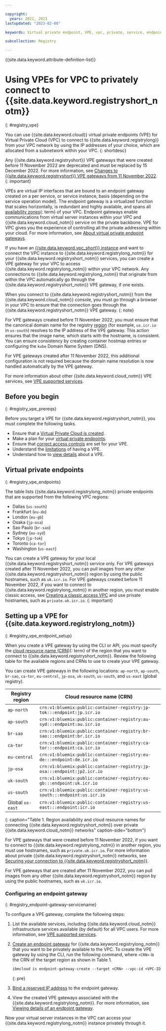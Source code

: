 ```yaml
---

copyright:
  years: 2021, 2023
lastupdated: "2023-02-08"

keywords: Virtual private endpoint, VPE, vpc, private, service, endpoint gateway, gateway, endpoint

subcollection: Registry

---
```


{{site.data.keyword.attribute-definition-list}}

# Using VPEs for VPC to privately connect to {{site.data.keyword.registryshort_notm}}
{: #registry_vpe}

You can use {{site.data.keyword.cloud}} virtual private endpoints (VPE) for Virtual Private Cloud (VPC) to connect to {{site.data.keyword.registrylong}} from your VPC network by using the IP addresses of your choice, which are allocated from a subnetwork within your VPC.
{: shortdesc}

 Any {{site.data.keyword.registryshort}} VPE gateways that were created before 11 November 2022 are deprecated and must be replaced by 15 December 2022. For more information, see [Changes to {{site.data.keyword.registryshort}} VPE gateways from 11 November 2022](/docs/Registry?topic=Registry-registry_notices_vpe&interface=ui).
{: important}

VPEs are virtual IP interfaces that are bound to an endpoint gateway created on a per service, or service instance, basis (depending on the service operation model). The endpoint gateway is a virtualized function that scales horizontally, is redundant and highly available, and spans all [availability zones](x7018171){: term} of your VPC. Endpoint gateways enable communications from virtual server instances within your VPC and {{site.data.keyword.cloud_notm}} service on the private backbone. VPE for VPC gives you the experience of controlling all the private addressing within your cloud. For more information, see [About virtual private endpoint gateways](/docs/vpc?topic=vpc-about-vpe).

If you have an [{{site.data.keyword.vpc_short}} instance](/docs/vpc?topic=vpc-getting-started) and want to connect the VPC instance to {{site.data.keyword.registrylong_notm}} for your {{site.data.keyword.registryshort_notm}} services, you can create a VPE gateway for your VPC to access {{site.data.keyword.registrylong_notm}} within your VPC network. Any connections to {{site.data.keyword.registrylong_notm}} that originate from within the VPC automatically go through the {{site.data.keyword.registryshort_notm}} VPE gateway, if one exists.

When you connect to {{site.data.keyword.registryshort_notm}} from the {{site.data.keyword.cloud_notm}} console, you must go through a browser in your VPC to ensure that the connection goes through the {{site.data.keyword.registryshort_notm}} VPE gateway.
{: note}

For VPE gateways created before 11 November 2022, you must ensure that the canonical domain name for the registry [region](/docs/Registry?topic=Registry-registry_overview#registry_regions) (for example, `us.icr.io` in `us-south`) resolves to the IP address of the VPE gateway. This action ensures that the image name, which starts with the hostname, is consistent. You can ensure consistency by creating container hostmap entries or configuring the `kube` Domain Name System (DNS).

For VPE gateways created after 11 November 2022, this additional configuration is not required because the domain name resolution is now handled automatically by the VPE gateway.

For more information about other {{site.data.keyword.cloud_notm}} VPE services, see [VPE supported services](/docs/vpc?topic=vpc-vpe-supported-services).

## Before you begin
{: #registry_vpe_prereqs}

Before you target a VPE for {{site.data.keyword.registryshort_notm}}, you must complete the following tasks.

- Ensure that a [Virtual Private Cloud is created](/docs/vpc?topic=vpc-getting-started).
- Make a plan for your [virtual private endpoints](/docs/vpc?topic=vpc-planning-considerations).
- Ensure that [correct access controls](/docs/vpc?topic=vpc-configure-acls-sgs-endpoint-gateways) are set for your VPE.
- Understand the [limitations](/docs/vpc?topic=vpc-limitations-vpe) of having a VPE.
- Understand how to [view details](/docs/vpc?topic=vpc-vpe-viewing-details-of-an-endpoint-gateway) about a VPE.

## Virtual private endpoints
{: #registry_vpe_endpoints}

The table lists {{site.data.keyword.registrylong_notm}} private endpoints that are supported from the following VPC regions:

- Dallas (`us-south`)
- Frankfurt (`eu-de`)
- London (`eu-gb`)
- Osaka (`jp-osa`)
- Sao Paulo (`br-sao`)
- Sydney (`au-syd`)
- Tokyo (`jp-tok`)
- Toronto (`ca-tor`)
- Washington (`us-east`)

You can create a VPE gateway for your local {{site.data.keyword.registryshort_notm}} service only. For VPE gateways created after 11 November 2022, you can pull images from any other {{site.data.keyword.registryshort_notm}} region by using the public hostnames, such as `uk.icr.io`. For VPE gateways created before 11 November 2022, if you want to connect to {{site.data.keyword.registrylong_notm}} in another region, you must enable classic access, see [Creating a classic access VPC](/docs/vpc?topic=vpc-setting-up-access-to-classic-infrastructure#create-a-classic-access-vpc) and use private hostnames, such as `private.uk.icr.io`.
{: important}

## Setting up a VPE for {{site.data.keyword.registrylong_notm}}
{: #registry_vpe_endpoint_setup}

When you create a VPE gateway by using the CLI or API, you must specify the [cloud resource name (CRN)](x9494304){: term} of the region that you want to connect to {{site.data.keyword.registryshort_notm}}. Review the following table for the available regions and CRNs to use to create your VPE gateway.

You can create VPE gateways in the following locations: `ap-north`, `ap-south`, `br-sao`, `ca-tor`, `eu-central`, `jp-osa`, `uk-south`, `us-south`, and `us-east` (global registry).

| Registry region | Cloud resource name (CRN) |
|-----------------|---------------------------|
| `ap-north` | `crn:v1:bluemix:public:container-registry:jp-tok:::endpoint:jp.icr.io` |
| `ap-south` | `crn:v1:bluemix:public:container-registry:au-syd:::endpoint:au.icr.io` |
| `br-sao` | `crn:v1:bluemix:public:container-registry:br-sao:::endpoint:br.icr.io` |
| `ca-tor` | `crn:v1:bluemix:public:container-registry:ca-tor:::endpoint:ca.icr.io` |
| `eu-central` | `crn:v1:bluemix:public:container-registry:eu-de:::endpoint:de.icr.io` |
| `jp-osa` | `crn:v1:bluemix:public:container-registry:jp-osa:::endpoint:jp2.icr.io` |
| `uk-south` | `crn:v1:bluemix:public:container-registry:eu-gb:::endpoint:uk.icr.io` |
| `us-south` | `crn:v1:bluemix:public:container-registry:us-south:::endpoint:us.icr.io` |
| Global `us-east` | `crn:v1:bluemix:public:container-registry:us-east:::endpoint:icr.io` |
{: caption="Table 1. Region availability and cloud resource names for connecting {{site.data.keyword.registryshort_notm}} over private {{site.data.keyword.cloud_notm}} networks" caption-side="bottom"}

For VPE gateways that were created before 11 November 2022, if you want to connect to {{site.data.keyword.registrylong_notm}} in another region, you must use hostnames, such as `private.uk.icr.io`. For more information about private {{site.data.keyword.registryshort_notm}} networks, see [Securing your connection to {{site.data.keyword.registryshort_notm}}](/docs/Registry?topic=Registry-registry_private).

For VPE gateways that are created after 11 November 2022, you can pull images from any other {{site.data.keyword.registryshort_notm}} region by using the public hostnames, such as `uk.icr.io`.

### Configuring an endpoint gateway
{: #registry_endpoint-gateway-servicename}

To configure a VPE gateway, complete the following steps:

1. List the available services, including {{site.data.keyword.cloud_notm}} infrastructure services available (by default) for all VPC users. For more information, see [VPE supported services](/docs/vpc?topic=vpc-vpe-supported-services).
2. [Create an endpoint gateway](/docs/vpc?topic=vpc-ordering-endpoint-gateway) for {{site.data.keyword.registrylong_notm}} that you want to be privately available to the VPC. To create the VPE gateway by using the CLI, run the following command, where `<CRN>` is the CRN of the target region as shown in Table 1.

    ```txt
    ibmcloud is endpoint-gateway-create --target <CRN> --vpc-id <VPC-ID> --name myname
    ```
    {: pre}

3. [Bind a reserved IP address](/docs/vpc?topic=vpc-bind-unbind-reserved-ip) to the endpoint gateway.
4. View the created VPE gateways associated with the {{site.data.keyword.registrylong_notm}}. For more information, see [Viewing details of an endpoint gateway](/docs/vpc?topic=vpc-vpe-viewing-details-of-an-endpoint-gateway).

Now your virtual server instances in the VPC can access your {{site.data.keyword.registrylong_notm}} instance privately through it.
